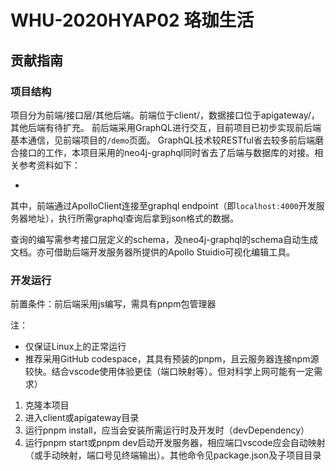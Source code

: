 # WHU-2020HYAP02 珞珈生活

## 贡献指南

### 项目结构

项目分为前端/接口层/其他后端。前端位于client/，数据接口位于apigateway/，其他后端有待扩充。
前后端采用GraphQL进行交互，目前项目已初步实现前后端基本通信，见前端项目的`/demo`页面。
GraphQL技术较RESTful省去较多前后端磨合接口的工作，本项目采用的neo4j-graphql同时省去了后端与数据库的对接。相关参考资料如下：

- 

其中，前端通过ApolloClient连接至graphql endpoint（即`localhost:4000`开发服务器地址），执行所需graphql查询后拿到json格式的数据。

查询的编写需参考接口层定义的schema，及neo4j-graphql的schema自动生成文档。亦可借助后端开发服务器所提供的Apollo Stuidio可视化编辑工具。

### 开发运行

前置条件：前后端采用js编写，需具有pnpm包管理器

注：

- 仅保证Linux上的正常运行
- 推荐采用GitHub codespace，其具有预装的pnpm，且云服务器连接npm源较快。结合vscode使用体验更佳（端口映射等）。但对科学上网可能有一定需求）

1. 克隆本项目
2. 进入client或apigateway目录
3. 运行pnpm install，应当会安装所需运行时及开发时（devDependency）
4. 运行pnpm start或pnpm dev启动开发服务器，相应端口vscode应会自动映射（或手动映射，端口号见终端输出）。其他命令见package.json及子项目目录
